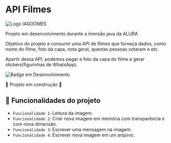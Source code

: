 # API Filmes

![Logo IAGOOMES](https://user-images.githubusercontent.com/78573589/179602551-5d64cf7d-7320-4c7f-a12e-9d7619ff8d59.png)


Projeto em desenvolvimento durante a imersão java da ALURA

Objetivo do projeto e consumir uma API de filmes que forneça dados, como nome do filme, foto da capa, nota geral, quantas pessoas votaram e etc.

Apartir dessa API, podemos pegar a foto da capa do filme e gerar stickers(figurinhas de WhatsApp).




![Badge em Desenvolvimento](http://img.shields.io/static/v1?label=STATUS&message=EM%20DESENVOLVIMENTO&color=GREEN&style=for-the-badge)  


:construction: Projeto em construção :construction:



## :hammer: Funcionalidades do projeto

- `Funcionalidade 1`: Leitura da imagem.
- `Funcionalidade 2`: Criar nova imagem em memória com transparência e com nova dimensão.
- `Funcionalidade 3`: Escrever uma mensagem na imagem.
- `Funcionalidade 4`: Escrever nova imagem em um arquivo.
